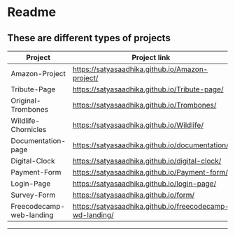 # Readme
## These are different types of projects

|  Project                    |                   Project link                         |
|-----------------------------|--------------------------------------------------------|
|     Amazon-Project          |  https://satyasaadhika.github.io/Amazon-project/       |
|     Tribute-Page            |  https://satyasaadhika.github.io/Tribute-page/         |
|     Original-Trombones      |  https://satyasaadhika.github.io/Trombones/            | 
|     Wildlife-Chornicles     |  https://satyasaadhika.github.io/Wildlife/             |
|     Documentation-page      |  https://satyasaadhika.github.io/documentation/        |
|     Digital-Clock           |  https://satyasaadhika.github.io/digital-clock/        |
|     Payment-Form            |  https://satyasaadhika.github.io/Payment-form/         |
|     Login-Page              |  https://satyasaadhika.github.io/login-page/           |
|     Survey-Form             |  https://satyasaadhika.github.io/form/                 |
|  Freecodecamp-web-landing|  https://satyasaadhika.github.io/freecodecamp-wd-landing/ |
---------------------------------------------------------------------------------------
